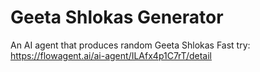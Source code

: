 # Geeta Shlokas Generator
An AI agent that produces random Geeta Shlokas
Fast try: https://flowagent.ai/ai-agent/ILAfx4p1C7rT/detail
